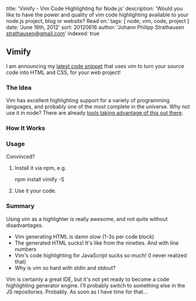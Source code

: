 title: 'Vimify - Vim Code Highlighting for Node.js'
description: 'Would you like to have the power and quality of vim code highlighting available to your node.js project, blog or website? Read on.'
tags: [ node, vim, code, project ]
date: 'June 16th, 2012'
sort: 20120616
author: 'Johann Philipp Strathausen <strathausen@gmail.com>'
indexed: true


## Vimify

I am announcing my <a href="https://strathausen.github.com/vimify" title="Vimify on Github">latest code snippet</a> that uses vim to turn your source code into HTML and CSS, for your web project!

### The Idea

Vim has excellent highlighting support for a variety of programming languages, and probably one of the most complete in the universe. Why not use it in node? There are already <a href="" title="">tools taking advantage of this out there</a>.


### How It Works



### Usage

Convinced? 

1. Install it via npm, e.g.

    npm install vimify -S

2. Use it your code.

### Summary

Using vim as a highlighter is really awesome, and not quite without disadvantages.

- Vim generating HTML is damn slow (1-3s per code block)
- The generated HTML sucks! It's like from the nineties. And with line numbers 
- Vim's code highlighting for JavaScript sucks so much! (I never realized that)
- Why is vim so hard with stdin and stdout?

Vim is certainly a great IDE, but it's not yet ready to become a code highlighting generator engine. I'll probably switch to something else in the JS repositories. Probably. As soon as I have time for that...

